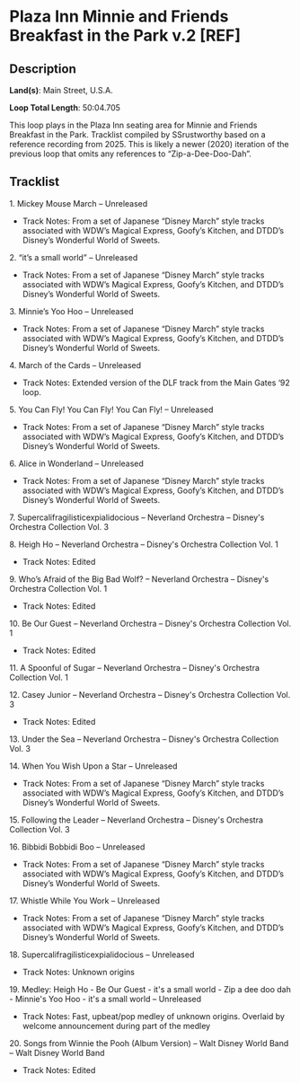 # Plaza Inn Minnie and Friends Breakfast in the Park v.2 [REF]

## Description

**Land(s)**: Main Street, U.S.A.

**Loop Total Length**: 50:04.705

This loop plays in the Plaza Inn seating area for Minnie and Friends Breakfast in the Park. Tracklist compiled by SSrustworthy based on a reference recording from 2025. This is likely a newer (2020) iteration of the previous loop that omits any references to “Zip-a-Dee-Doo-Dah”.

## Tracklist

1\. Mickey Mouse March – Unreleased

- Track Notes: From a set of Japanese “Disney March” style tracks associated with WDW’s Magical Express, Goofy’s Kitchen, and DTDD’s Disney’s Wonderful World of Sweets.

2\. “it’s a small world” – Unreleased

- Track Notes: From a set of Japanese “Disney March” style tracks associated with WDW’s Magical Express, Goofy’s Kitchen, and DTDD’s Disney’s Wonderful World of Sweets.

3\. Minnie’s Yoo Hoo – Unreleased

- Track Notes: From a set of Japanese “Disney March” style tracks associated with WDW’s Magical Express, Goofy’s Kitchen, and DTDD’s Disney’s Wonderful World of Sweets.

4\. March of the Cards – Unreleased

- Track Notes: Extended version of the DLF track from the Main Gates ‘92 loop.

5\. You Can Fly! You Can Fly! You Can Fly! – Unreleased

- Track Notes: From a set of Japanese “Disney March” style tracks associated with WDW’s Magical Express, Goofy’s Kitchen, and DTDD’s Disney’s Wonderful World of Sweets.

6\. Alice in Wonderland – Unreleased

- Track Notes: From a set of Japanese “Disney March” style tracks associated with WDW’s Magical Express, Goofy’s Kitchen, and DTDD’s Disney’s Wonderful World of Sweets.

7\. Supercalifragilisticexpialidocious – Neverland Orchestra – Disney's Orchestra Collection Vol. 3



8\. Heigh Ho – Neverland Orchestra – Disney's Orchestra Collection Vol. 1

- Track Notes: Edited

9\. Who’s Afraid of the Big Bad Wolf? – Neverland Orchestra – Disney's Orchestra Collection Vol. 1

- Track Notes: Edited

10\. Be Our Guest – Neverland Orchestra – Disney's Orchestra Collection Vol. 1

- Track Notes: Edited

11\. A Spoonful of Sugar – Neverland Orchestra – Disney's Orchestra Collection Vol. 1



12\. Casey Junior – Neverland Orchestra – Disney's Orchestra Collection Vol. 3

- Track Notes: Edited

13\. Under the Sea – Neverland Orchestra – Disney's Orchestra Collection Vol. 3



14\. When You Wish Upon a Star – Unreleased

- Track Notes: From a set of Japanese “Disney March” style tracks associated with WDW’s Magical Express, Goofy’s Kitchen, and DTDD’s Disney’s Wonderful World of Sweets.

15\. Following the Leader – Neverland Orchestra – Disney's Orchestra Collection Vol. 3



16\. Bibbidi Bobbidi Boo – Unreleased

- Track Notes: From a set of Japanese “Disney March” style tracks associated with WDW’s Magical Express, Goofy’s Kitchen, and DTDD’s Disney’s Wonderful World of Sweets.

17\. Whistle While You Work – Unreleased

- Track Notes: From a set of Japanese “Disney March” style tracks associated with WDW’s Magical Express, Goofy’s Kitchen, and DTDD’s Disney’s Wonderful World of Sweets.

18\. Supercalifragilisticexpialidocious – Unreleased

- Track Notes: Unknown origins

19\. Medley: Heigh Ho - Be Our Guest - it's a small world - Zip a dee doo dah - Minnie's Yoo Hoo - it's a small world – Unreleased

- Track Notes: Fast, upbeat/pop medley of unknown origins. Overlaid by welcome announcement during part of the medley

20\. Songs from Winnie the Pooh (Album Version) – Walt Disney World Band – Walt Disney World Band

- Track Notes: Edited
